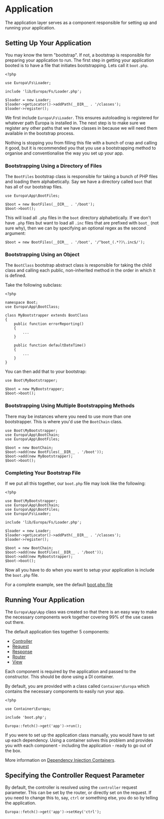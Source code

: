 Application
===========

The application layer serves as a component responsible for setting up and running your application.

Setting Up Your Application
---------------------------

You may know the term "bootstrap". If not, a bootstrap is responsible for preparing your application to run. The first step in getting your application booted is to have a file that initiates bootstrapping. Lets call it `boot.php`.
    
    <?php
    
    use Europa\Fs\Loader;
    
    include 'lib/Europa/Fs/Loader.php';
    
    $loader = new Loader;
    $loader->getLocator()->addPath(__DIR__ . '/classes');
    $loader->register();

We first include `Europa\Fs\Loader`. This ensures autoloading is registered for whatever path Europa is installed in. The next step is to make sure we register any other paths that we have classes in because we will need them available in the bootstrap process.

Nothing is stopping you from filling this file with a bunch of crap and calling it good, but it is recommended you that you use a bootstrapping method to organise and conventionalise the way you set up your app.

### Bootstrapping Using a Directory of Files

The `BootFiles` bootstrap class is responsible for taking a bunch of PHP files and loading them alphabetically. Say we have a directory called `boot` that has all of our bootstrap files.

    use Europa\App\BootFiles;
    
    $boot = new BootFiles(__DIR__ . '/boot');
    $boot->boot();

This will load all `.php` files in the `boot` directory alphabetically. If we don't have `.php` files but want to load all `.inc` files that are prefixed with `boot_` (not sure why), then we can by specifying an optional regex as the second argument:

    $boot = new BootFiles(__DIR__ . '/boot', '/^boot_(.*?)\.inc$/');

### Bootstrapping Using an Object

The `BootClass` bootstrap abstract class is responsible for taking the child class and calling each public, non-inherited method in the order in which it is defined.

Take the following subclass:

    <?php
    
    namespace Boot;
    use Europa\App\BootClass;
    
    class MyBootstrapper extends BootClass
    {
        public function errorReporting()
        {
            ...
        }
        
        public function defaultDateTime()
        {
            ...
        }
    }

You can then add that to your bootstrap:

    use Boot\MyBootstrapper;
    
    $boot = new MyBootstrapper;
    $boot->boot();

### Bootstrapping Using Multiple Bootstrapping Methods

There may be instances where you need to use more than one bootstrapper. This is where you'd use the `BootChain` class.

    use Boot\MyBootstrapper;
    use Europa\App\BootChain;
    use Europa\App\BootFiles;
    
    $boot = new BootChain;
    $boot->add(new BootFiles(__DIR__ . '/boot'));
    $boot->add(new MyBootstrapper);
    $boot->boot();

### Completing Your Bootstrap File

If we put all this together, our `boot.php` file may look like the following:

    <?php
    
    use Boot\MyBootstrapper;
    use Europa\App\BootChain;
    use Europa\App\BootFiles;
    use Europa\Fs\Loader;
    
    include 'lib/Europa/Fs/Loader.php';
    
    $loader = new Loader;
    $loader->getLocator()->addPath(__DIR__ . '/classes');
    $loader->register();
    
    $boot = new BootChain;
    $boot->add(new BootFiles(__DIR__ . '/boot'));
    $boot->add(new MyBootstrapper);
    $boot->boot();

Now all you have to do when you want to setup your application is include the `boot.php` file.

For a complete example, see the default [boot.php file](../../app/boot.php)

Running Your Application
------------------------

The `Europa\App\App` class was created so that there is an easy way to make the necessary components work together covering 99% of the use cases out there.

The default application ties together 5 components:

- [Controller](../Controller)
- [Request](../Request)
- [Response](../Response)
- [Router](../Router)
- [View](../View)

Each component is required by the application and passed to the constructor. This should be done using a DI container.

By default, you are provided with a class called `Container\Europa` which contains the necessary components to easily run your app.

    <?php
    
    use Container\Europa;
    
    include 'boot.php';
    
    Europa::fetch()->get('app')->run();

If you were to set up the application class manually, you would have to set up each dependency. Using a container solves this problem and provides you with each component - including the application - ready to go out of the box.

More information on [Dependency Injection Containers](../Di).

Specifying the Controller Request Parameter
-------------------------------------------

By default, the controller is resolved using the `controller` request parameter. This can be set by the router, or directly set on the request. If you need to change this to, say, `ctrl` or something else, you do so by telling the application.

    Europa::fetch()->get('app')->setKey('ctrl');
